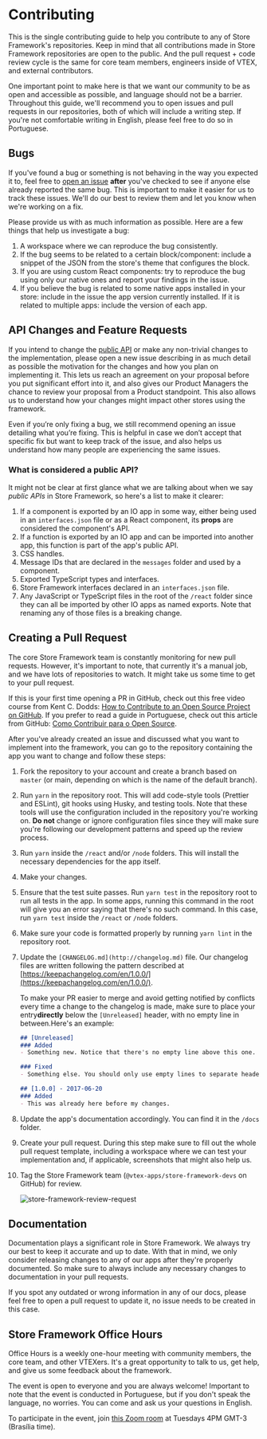 # Contributing

This is the single contributing guide to help you contribute to any of Store Framework's repositories. Keep in mind that all contributions made in Store Framework repositories are open to the public. And the pull request + code review cycle is the same for core team members, engineers inside of VTEX, and external contributors.

One important point to make here is that we want our community to be as open and accessible as possible, and language should not be a barrier. Throughout this guide, we'll recommend you to open issues and pull requests in our repositories, both of which will include a writing step. If you're not comfortable writing in English, please feel free to do so in Portuguese.

## Bugs

If you've found a bug or something is not behaving in the way you expected it to, feel free to [open an issue](https://github.com/vtex-apps/store-discussion/issues/new/choose) **after** you've checked to see if anyone else already reported the same bug. This is important to make it easier for us to track these issues. We'll do our best to review them and let you know when we're working on a fix.

Please provide us with as much information as possible. Here are a few things that help us investigate a bug:

1. A workspace where we can reproduce the bug consistently.
2. If the bug seems to be related to a certain block/component: include a snippet of the JSON from the store's theme that configures the block.
3. If you are using custom React components: try to reproduce the bug using only our native ones and report your findings in the issue.
4. If you believe the bug is related to some native apps installed in your store: include in the issue the app version currently installed. If it is related to multiple apps: include the version of each app.

## API Changes and Feature Requests

If you intend to change the [public API](#what-is-considered-a-public-api) or make any non-trivial changes to the implementation, please open a new issue describing in as much detail as possible the motivation for the changes and how you plan on implementing it. This lets us reach an agreement on your proposal before you put significant effort into it, and also gives our Product Managers the chance to review your proposal from a Product standpoint. This also allows us to understand how your changes might impact other stores using the framework.

Even if you’re only fixing a bug, we still recommend opening an issue detailing what you’re fixing. This is helpful in case we don’t accept that specific fix but want to keep track of the issue, and also helps us understand how many people are experiencing the same issues.

### What is considered a public API?

It might not be clear at first glance what we are talking about when we say *public APIs* in Store Framework, so here's a list to make it clearer:

1. If a component is exported by an IO app in some way, either being used in an `interfaces.json` file or as a React component, its **props** are considered the component's API.
2. If a function is exported by an IO app and can be imported into another app, this function is part of the app's public API.
3. CSS handles.
4. Message IDs that are declared in the `messages` folder and used by a component.
5. Exported TypeScript types and interfaces.
6. Store Framework interfaces declared in an `interfaces.json` file.
7. Any JavaScript or TypeScript files in the root of the `/react` folder since they can all be imported by other IO apps as named exports.  Note that renaming any of those files is a breaking change.

## Creating a Pull Request

The core Store Framework team is constantly monitoring for new pull requests. However, it's important to note, that currently it's a manual job, and we have lots of repositories to watch. It might take us some time to get to your pull request.

If this is your first time opening a PR in GitHub, check out this free video course from Kent C. Dodds: [How to Contribute to an Open Source Project on GitHub](https://app.egghead.io/courses/how-to-contribute-to-an-open-source-project-on-github). If you prefer to read a guide in Portuguese, check out this article from GitHub: [Como Contribuir para o Open Source](https://opensource.guide/pt/how-to-contribute).

After you've already created an issue and discussed what you want to implement into the framework, you can go to the repository containing the app you want to change and follow these steps:

1. Fork the repository to your account and create a branch based on `master` (or main, depending on which is the name of the default branch).
2. Run `yarn` in the repository root. This will add code-style tools (Prettier and ESLint), git hooks using Husky, and testing tools. Note that these tools will use the configuration included in the repository you're working on. **Do not** change or ignore configuration files since they will make sure you're following our development patterns and speed up the review process.
3. Run `yarn` inside the `/react` and/or `/node` folders. This will install the necessary dependencies for the app itself.
4. Make your changes.
5. Ensure that the test suite passes. Run `yarn test` in the repository root to run all tests in the app. In some apps, running this command in the root will give you an error saying that there's no such command. In this case, run `yarn test` inside the `/react` or `/node` folders.
6. Make sure your code is formatted properly by running `yarn lint` in the repository root.
7. Update the `[CHANGELOG.md](http://changelog.md)` file. Our changelog files are written following the pattern described at [https://keepachangelog.com/en/1.0.0/](https://keepachangelog.com/en/1.0.0/).

    To make your PR easier to merge and avoid getting notified by conflicts every time a change to the changelog is made, make sure to place your entry**directly** below the `[Unreleased]` header, with no empty line in between.Here's an example:

    ```markdown
    ## [Unreleased]
    ### Added
    - Something new. Notice that there's no empty line above this one.

    ### Fixed
    - Something else. You should only use empty lines to separate headers.
    
    ## [1.0.0] - 2017-06-20
    ### Added
    - This was already here before my changes.
    ```

8. Update the app's documentation accordingly. You can find it in the `/docs` folder.
9. Create your pull request. During this step make sure to fill out the whole pull request template, including a workspace where we can test your implementation and, if applicable, screenshots that might also help us.
10. Tag the Store Framework team (`@vtex-apps/store-framework-devs` on GitHub) for review.

    ![store-framework-review-request](https://user-images.githubusercontent.com/27777263/132237790-6e1c6110-96b7-419d-812f-e13c64433a2c.gif)

## Documentation

Documentation plays a significant role in Store Framework. We always try our best to keep it accurate and up to date. With that in mind, we only consider releasing changes to any of our apps after they're properly documented. So make sure to always include any necessary changes to documentation in your pull requests.

If you spot any outdated or wrong information in any of our docs, please feel free to open a pull request to update it, no issue needs to be created in this case.

## Store Framework Office Hours

Office Hours is a weekly one-hour meeting with community members, the core team, and other VTEXers. It's a great opportunity to talk to us, get help, and give us some feedback about the framework.

The event is open to everyone and you are always welcome! Important to note that the event is conducted in Portuguese, but if you don't speak the language, no worries. You can come and ask us your questions in English.

To participate in the event, join [this Zoom room](https://vtex.zoom.us/j/96795350497?pwd%3DSzBYY25FdnQrSkdwbWtKQVh3K2lWdz09&sa=D) at Tuesdays 4PM GMT-3 (Brasília time).
 